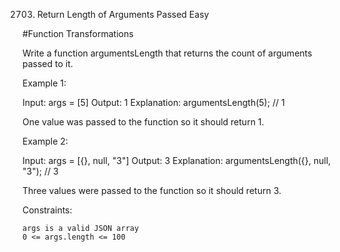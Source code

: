 2703. Return Length of Arguments Passed
Easy

#Function Transformations

Write a function argumentsLength that returns the count of arguments passed to it.

 

Example 1:

Input: args = [5]
Output: 1
Explanation:
argumentsLength(5); // 1

One value was passed to the function so it should return 1.

Example 2:

Input: args = [{}, null, "3"]
Output: 3
Explanation: 
argumentsLength({}, null, "3"); // 3

Three values were passed to the function so it should return 3.

 

Constraints:

    args is a valid JSON array
    0 <= args.length <= 100

